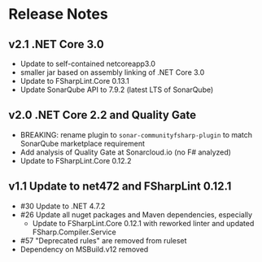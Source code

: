 # Release Notes

## v2.1 .NET Core 3.0

- Update to self-contained netcoreapp3.0
- smaller jar based on assembly linking of .NET Core 3.0
- Update to FSharpLint.Core 0.13.1
- Update SonarQube API to 7.9.2 (latest LTS of SonarQube)

## v2.0 .NET Core 2.2 and Quality Gate

- BREAKING: rename plugin to `sonar-communityfsharp-plugin` to match SonarQube marketplace requirement
- Add analysis of Quality Gate at Sonarcloud.io (no F# analyzed)
- Update to FSharpLint.Core 0.12.2

## v1.1 Update to net472 and FSharpLint 0.12.1

- #30 Update to .NET 4.7.2
- #26 Update all nuget packages and Maven dependencies, especially
  - Update to FSharpLint.Core 0.12.1 with reworked linter and updated FSharp.Compiler.Service
- #57 "Deprecated rules" are removed from ruleset
- Dependency on MSBuild.v12 removed
